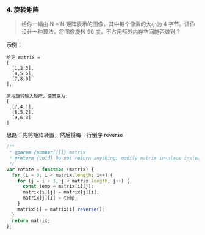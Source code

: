 ### 4. 旋转矩阵

> 给你一幅由 N × N 矩阵表示的图像，其中每个像素的大小为 4 字节。请你设计一种算法，将图像旋转 90 度。不占用额外内存空间能否做到？

示例：

```
给定 matrix =
[
  [1,2,3],
  [4,5,6],
  [7,8,9]
],

原地旋转输入矩阵，使其变为:
[
  [7,4,1],
  [8,5,2],
  [9,6,3]
]
```

思路：先将矩阵转置，然后将每一行倒序 reverse

```js
/**
 * @param {number[][]} matrix
 * @return {void} Do not return anything, modify matrix in-place instead.
 */
var rotate = function (matrix) {
  for (i = 0; i < matrix.length; i++) {
    for (j = i + 1; j < matrix.length; j++) {
      const temp = matrix[i][j];
      matrix[i][j] = matrix[j][i];
      matrix[j][i] = temp;
    }
    matrix[i] = matrix[i].reverse();
  }
  return matrix;
};
```
